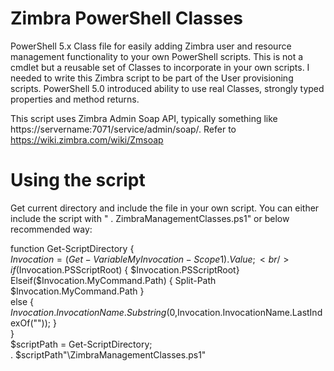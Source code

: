 # Zimbra PowerShell Classes
PowerShell 5.x Class file for easily adding Zimbra user and resource management functionality to your own PowerShell scripts. This is not a cmdlet but a reusable set of Classes to incorporate in your own scripts.
I needed to write this Zimbra script to be part of the User provisioning scripts.
PowerShell 5.0 introduced ability to use real Classes, strongly typed properties and method returns.

This script uses Zimbra Admin Soap API, typically something like https://servername:7071/service/admin/soap/. Refer to https://wiki.zimbra.com/wiki/Zmsoap

# Using the script
Get current directory and include the file in your own script. You can either include the script with " . ZimbraManagementClasses.ps1" or below recommended way:

function Get-ScriptDirectory {<br />
    $Invocation = (Get-Variable MyInvocation -Scope 1).Value;<br />
    if($Invocation.PSScriptRoot) { $Invocation.PSScriptRoot}<br />
    Elseif($Invocation.MyCommand.Path) { Split-Path $Invocation.MyCommand.Path }<br />
    else { $Invocation.InvocationName.Substring(0,$Invocation.InvocationName.LastIndexOf("\")); }<br />
}<br />
$scriptPath = Get-ScriptDirectory;<br />
. $scriptPath"\ZimbraManagementClasses.ps1"<br />


